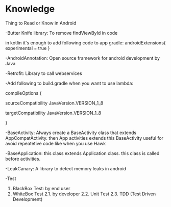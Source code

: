# Knowledge
Thing to Read or Know in Android

-Butter Knife library: To remove findViewById in code

  in kotlin it's enough to add following code to app gradle:
      androidExtensions{
            experimental = true
                }

-AndroidAnnotation: Open source framework for android development by Java

-Retrofit: Library to call webservices

-Add following to build.gradle when you want to use lambda:

compileOptions {

sourceCompatibility JavaVersion.VERSION_1_8

targetCompatibility JavaVersion.VERSION_1_8

}

-BaseActivity: Always create a BaseActivity class that extends AppCompatActivity.
  then App activities extends this BaseActivity useful for avoid repeatetive code like when you use Hawk

-BaseApplication: this class extends Application class. this class is called before activities.
  
-LeakCanary: A library to detect memory leaks in android
  
-Test
  1. BlackBox Test: by end user
  2. WhiteBox Test
      2.1. by developer
      2.2. Unit Test
      2.3. TDD (Test Driven Development)
         
